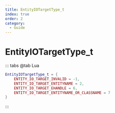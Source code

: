 ```yaml
---
title: EntityIOTargetType_t
index: true
order: 2
category:
  - Guide
---
```


# EntityIOTargetType_t
::: tabs
@tab Lua
```lua
EntityIOTargetType_t = {
    ENTITY_IO_TARGET_INVALID = -1,
    ENTITY_IO_TARGET_ENTITYNAME = 2,
    ENTITY_IO_TARGET_EHANDLE = 6,
    ENTITY_IO_TARGET_ENTITYNAME_OR_CLASSNAME = 7
}
```
:::